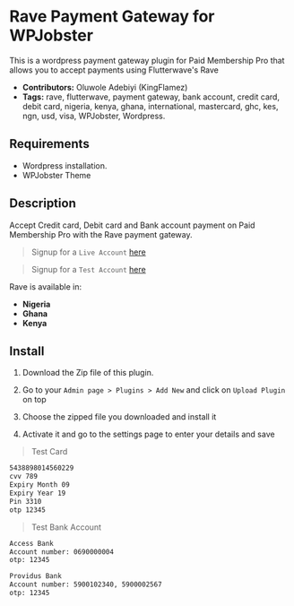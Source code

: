 # Rave Payment Gateway for WPJobster
This is a wordpress payment gateway plugin for Paid Membership Pro that allows you to accept payments using Flutterwave's Rave
 - **Contributors:** Oluwole Adebiyi (KingFlamez)
 - **Tags:** rave, flutterwave, payment gateway, bank account, credit card, debit card, nigeria, kenya, ghana, international, mastercard, ghc, kes, ngn, usd, visa, WPJobster, Wordpress.


## Requirements

- Wordpress installation.
- WPJobster Theme

## Description

Accept Credit card, Debit card and Bank account payment on Paid Membership Pro with the Rave payment gateway.

> Signup for a `Live Account` [here](https://rave.flutterwave.com/)

> Signup for a `Test Account` [here](https://raveappv2.herokuapp.com/)

Rave is available in:

* __Nigeria__
* __Ghana__
* __Kenya__

## Install
1. Download the Zip file of this plugin.

2. Go to your `Admin page > Plugins > Add New` and click on `Upload Plugin` on top

3. Choose the zipped file you downloaded and install it

4. Activate it and go to the settings page to enter your details and save

>Test Card

```bash
5438898014560229
cvv 789
Expiry Month 09
Expiry Year 19
Pin 3310
otp 12345
```

>Test Bank Account

```bash
Access Bank
Account number: 0690000004
otp: 12345
```

```bash
Providus Bank
Account number: 5900102340, 5900002567
otp: 12345
``` 
